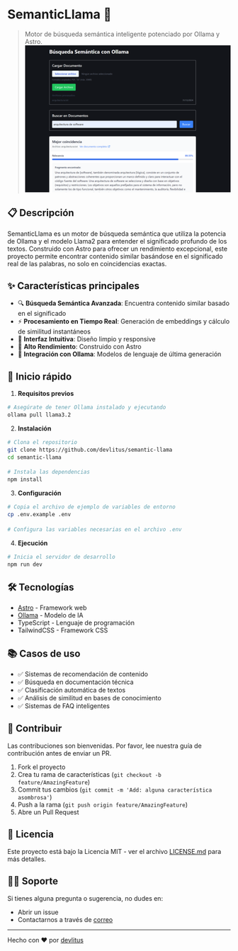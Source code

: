 # SemanticLlama 🦙

> Motor de búsqueda semántica inteligente potenciado por Ollama y Astro.
> ![alt text](public/application.png)

## 📋 Descripción

SemanticLlama es un motor de búsqueda semántica que utiliza la potencia de Ollama y el modelo Llama2 para entender el significado profundo de los textos. Construido con Astro para ofrecer un rendimiento excepcional, este proyecto permite encontrar contenido similar basándose en el significado real de las palabras, no solo en coincidencias exactas.

## ✨ Características principales

- 🔍 **Búsqueda Semántica Avanzada**: Encuentra contenido similar basado en el significado
- ⚡ **Procesamiento en Tiempo Real**: Generación de embeddings y cálculo de similitud instantáneos
- 🎨 **Interfaz Intuitiva**: Diseño limpio y responsive
- 🚀 **Alto Rendimiento**: Construido con Astro
- 🤖 **Integración con Ollama**: Modelos de lenguaje de última generación

## 🚀 Inicio rápido

1. **Requisitos previos**

```bash
# Asegúrate de tener Ollama instalado y ejecutando
ollama pull llama3.2
```

2. **Instalación**

```bash
# Clona el repositorio
git clone https://github.com/devlitus/semantic-llama
cd semantic-llama

# Instala las dependencias
npm install
```

3. **Configuración**

```bash
# Copia el archivo de ejemplo de variables de entorno
cp .env.example .env

# Configura las variables necesarias en el archivo .env
```

4. **Ejecución**

```bash
# Inicia el servidor de desarrollo
npm run dev
```

## 🛠️ Tecnologías

- [Astro](https://astro.build) - Framework web
- [Ollama](https://ollama.ai) - Modelo de IA
- TypeScript - Lenguaje de programación
- TailwindCSS - Framework CSS

## 📚 Casos de uso

- ✅ Sistemas de recomendación de contenido
- ✅ Búsqueda en documentación técnica
- ✅ Clasificación automática de textos
- ✅ Análisis de similitud en bases de conocimiento
- ✅ Sistemas de FAQ inteligentes

## 🤝 Contribuir

Las contribuciones son bienvenidas. Por favor, lee nuestra guía de contribución antes de enviar un PR.

1. Fork el proyecto
2. Crea tu rama de características (`git checkout -b feature/AmazingFeature`)
3. Commit tus cambios (`git commit -m 'Add: alguna característica asombrosa'`)
4. Push a la rama (`git push origin feature/AmazingFeature`)
5. Abre un Pull Request

## 📄 Licencia

Este proyecto está bajo la Licencia MIT - ver el archivo [LICENSE.md](LICENSE.md) para más detalles.

## 🙋‍♂️ Soporte

Si tienes alguna pregunta o sugerencia, no dudes en:

- Abrir un issue
- Contactarnos a través de [correo](mailto:devlitus@gmail.com)

---

Hecho con ❤️ por [devlitus](https://github.com/devlitus)
